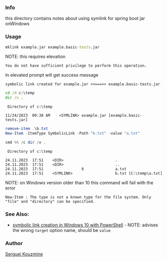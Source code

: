 ### Info

this directory contains notes about using symlink for spring boot jar onWindows

### Usage
```cmd
mklink example.jar example.basic-tests.jar
```
NOTE: this requires elevation
```text
You do not have sufficient privilege to perform this operation.
```
In elevated  prompt will get success message
```text
symbolic link created for example.jar <<===>> example.basic-tests.jar
```
```cmd
cd /d c:\temp
dir /x .
```
```
 Directory of c:\temp

11/24/2023  09:38 AM    <SYMLINK> example.jar [example.basic-tests.jar]
```

```powershell
remove-item .\b.txt
New-Item -ItemType SymbolicLink -Path "b.txt" -value "a.txt"
```
```powershell
cmd %% /c dir /x .
```
```text
 Directory of c:\temp

24.11.2023  17:51    <DIR>                       .
24.11.2023  17:51    <DIR>                       ..
24.11.2023  17:51                 6              a.txt
24.11.2023  17:51    <SYMLINK>                   b.txt [C:\temp\a.txt]
```

NOTE: on Windows version older than 10 this command will fail with the error

```text
New-Item : The type is not a known type for the file system. Only "file" and "directory" can be specified.
```
### See Also:

  * [symbolic link creation in Windows 10 with PowerShell](https://winaero.com/create-symbolic-link-windows-10-powershell/) - NOTE: advises the wrong `target` option name, should be `value`

### Author
[Serguei Kouzmine](kouzmine_serguei@yahoo.com)
